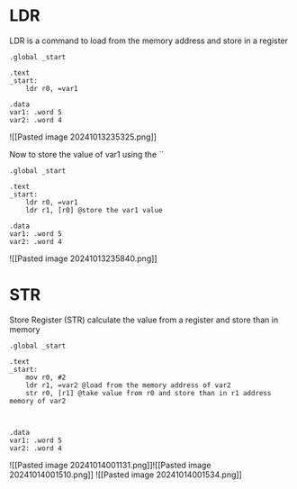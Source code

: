 # LDR
LDR is a command to load from the memory address and store in a register
```assembly
.global _start

.text
_start:	
	ldr r0, =var1

.data
var1: .word 5
var2: .word 4
```

![[Pasted image 20241013235325.png]]

Now to store the value of var1 using the ``

```assembly
.global _start

.text
_start:	
	ldr r0, =var1
	ldr r1, [r0] @store the var1 value

.data
var1: .word 5
var2: .word 4
```

![[Pasted image 20241013235840.png]]

# STR
Store Register (STR) calculate the value from a register and store than in memory
```assembly
.global _start

.text
_start:	
	mov r0, #2
	ldr r1, =var2 @load from the memory address of var2
	str r0, [r1] @take value from r0 and store than in r1 address memory of var2
	
	

.data
var1: .word 5
var2: .word 4
```

![[Pasted image 20241014001131.png]]![[Pasted image 20241014001510.png]]
![[Pasted image 20241014001534.png]]
